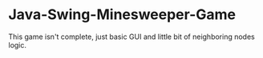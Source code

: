 # Java-Swing-Minesweeper-Game
This game isn't complete, just basic GUI and little bit of neighboring nodes logic.
